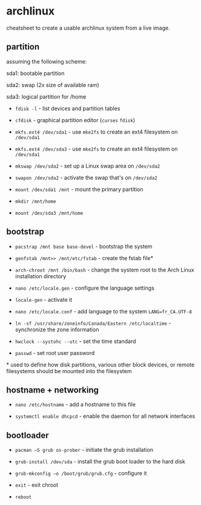 # archlinux

cheatsheet to create a usable archlinux system from a live image.

## partition

assuming the following scheme:

sda1: bootable partition 

sda2: swap (2x size of available ram) 

sda3: logical partition for /home 



- `fdisk -l` - list devices and partition tables
- `cfdisk` - graphical partition editor (`curses` `fdisk`) 
- `mkfs.ext4 /dev/sda1` - use `mke2fs` to create an ext4 filesystem on `/dev/sda1`
- `mkfs.ext4 /dev/sda3` - use `mke2fs` to create an ext4 filesystem on `/dev/sda1`
- `mkswap /dev/sda2` - set up a Linux swap area on `/dev/sda2`
- `swapon /dev/sda2` - activate the swap that's on  `/dev/sda2`

- `mount /dev/sda1 /mnt` - mount the primary partition 
- `mkdir /mnt/home`
- `mount /dev/sda3 /mnt/home`

## bootstrap

- `pacstrap /mnt base base-devel` - bootstrap the system
- `genfstab /mnt>> /mnt/etc/fstab` - create the fstab file\*

- `arch-chroot /mnt /bin/bash` - change the system root to the Arch Linux installation directory

- `nano /etc/locale.gen` - configure the language settings
- `locale-gen` - activate it

- `nano /etc/locale.conf` - add language to the system `LANG=fr_CA.UTF-8`

- `ln -sf /usr/share/zoneinfo/Canada/Eastern /etc/localtime` - synchronize the zone information
- `hwclock --systohc --utc` - set the time standard

- `passwd` - set root user password

\* used to define how disk partitions, various other block devices, or remote filesystems should be mounted into the filesystem

## hostname + networking

- `nano /etc/hostname` - add a hostname to this file 

- `systemctl enable dhcpcd` - enable the daemon for all network interfaces

## bootloader

- `pacman –S grub os-prober` - initiate the grub installation
- `grub-install /dev/sda` - install the grub boot loader to the hard disk
- `grub-mkconfig –o /boot/grub/grub.cfg` - configure it

- `exit` - exit chroot
- `reboot`
